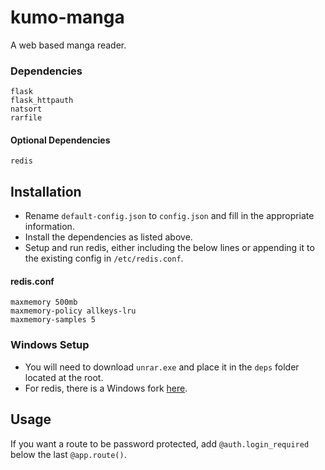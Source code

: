 # kumo-manga
A web based manga reader.

### Dependencies

```
flask
flask_httpauth
natsort
rarfile
```
#### Optional Dependencies
```
redis
```

## Installation

* Rename `default-config.json` to `config.json` and fill in the appropriate information.
* Install the dependencies as listed above.
* Setup and run redis, either including the below lines or appending it to the existing config in `/etc/redis.conf`.

#### redis.conf

```
maxmemory 500mb
maxmemory-policy allkeys-lru
maxmemory-samples 5
```

### Windows Setup

* You will need to download `unrar.exe` and place it in the `deps` folder located at the root.
* For redis, there is a Windows fork [here](https://github.com/rgl/redis/downloads).

## Usage

If you want a route to be password protected, add `@auth.login_required` below the last `@app.route()`.
